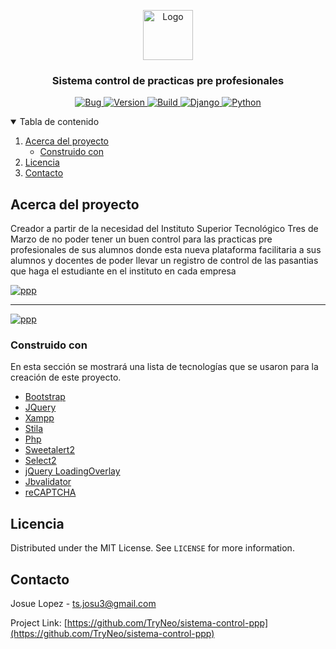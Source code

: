 <p align="center">
  <a href="https://i.ibb.co/DQstGsn/favicon1.png">
    <img src="https://i.ibb.co/DQstGsn/favicon1.png" alt="Logo" width="80" height="80">
  </a>

  <h3 align="center">Sistema control de practicas pre profesionales</h3>
  <p align="center">
    <a href="#">
        <img alt="Bug" src="https://img.shields.io/static/v1?label=REPORT&message=BUG&color=red&style=for-the-badge&logo=openbugbounty&logoColor=white">
    </a>
    <a href="#">
        <img alt="Version" src="https://img.shields.io/static/v1?label=VERSION&message=1.0.1&color=blue&style=for-the-badge">
    </a>
    <a href="#">
        <img alt="Build" src="https://img.shields.io/static/v1?label=BUILD&message=En proceso&color=blue&style=for-the-badge&logo=buildkite&logoColor=white">
    </a>
    <a href="#">
        <img alt="Django" src="https://img.shields.io/static/v1?label=php&message=7.4.29&color=green&style=for-the-badge&logo=php&logoColor=white">
    </a>
     <a href="#">
       <img alt="Python" src="https://img.shields.io/static/v1?label=xampp&message=3.3.0&color=blue&style=for-the-badge&logo=xampp&logoColor=white">
    </a>
  </p>
</p>

<details open="open">
  <summary>Tabla de contenido</summary>
  <ol>
    <li>
      <a href="#acerca-del-proyecto">Acerca del proyecto</a>
      <ul>
        <li><a href="#built-with">Construido con</a></li>
      </ul>
    </li>
    <li><a href="#license">Licencia</a></li>
    <li><a href="#contact">Contacto</a></li>
  </ol>
</details>

## Acerca del proyecto

Creador a partir de la necesidad del Instituto Superior Tecnológico Tres de Marzo de no poder tener un buen control para las practicas pre profesionales de sus alumnos donde esta nueva plataforma facilitaria a sus alumnos y docentes de poder llevar un registro de control de las pasantias que haga el estudiante en el instituto
en cada empresa

[![ppp](https://i.ibb.co/N168wxY/Screenshot-7.jpg)](https://i.ibb.co/N168wxY/Screenshot-7.jpg)

<hr>

[![ppp](https://i.ibb.co/31VFGSR/Screenshot-8.jpg)](https://i.ibb.co/31VFGSR/Screenshot-8.jpg)


### Construido con 

En esta sección se mostrará una lista de tecnologías que se usaron para la creación de este proyecto.

* [Bootstrap](https://getbootstrap.com)
* [JQuery](https://jquery.com)
* [Xampp](https://www.apachefriends.org/es/index.html)
* [Stila](https://getstisla.com/)
* [Php](https://www.php.net/)
* [Sweetalert2](https://sweetalert2.github.io/)
* [Select2](https://select2.org/)
* [jQuery LoadingOverlay](https://gasparesganga.com/labs/jquery-loading-overlay/)
* [Jbvalidator](https://emretulek.github.io/jbvalidator/)
* [reCAPTCHA](https://www.google.com/recaptcha/about/)

## Licencia

Distributed under the MIT License. See `LICENSE` for more information.



<!-- CONTACT -->
## Contacto

Josue Lopez - ts.josu3@gmail.com

Project Link: [https://github.com/TryNeo/sistema-control-ppp](https://github.com/TryNeo/sistema-control-ppp)
